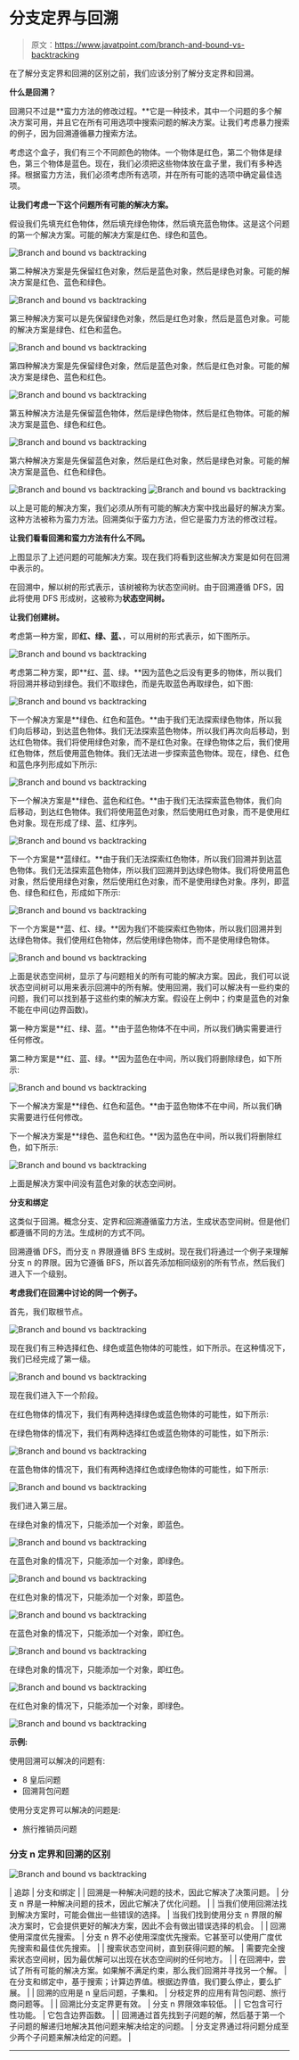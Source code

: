 # 分支定界与回溯

> 原文：<https://www.javatpoint.com/branch-and-bound-vs-backtracking>

在了解分支定界和回溯的区别之前，我们应该分别了解分支定界和回溯。

**什么是回溯？**

回溯只不过是**蛮力方法的修改过程。**它是一种技术，其中一个问题的多个解决方案可用，并且它在所有可用选项中搜索问题的解决方案。让我们考虑暴力搜索的例子，因为回溯遵循暴力搜索方法。

考虑这个盒子，我们有三个不同颜色的物体。一个物体是红色，第二个物体是绿色，第三个物体是蓝色。现在，我们必须把这些物体放在盒子里，我们有多种选择。根据蛮力方法，我们必须考虑所有选项，并在所有可能的选项中确定最佳选项。

**让我们考虑一下这个问题所有可能的解决方案。**

假设我们先填充红色物体，然后填充绿色物体，然后填充蓝色物体。这是这个问题的第一个解决方案。可能的解决方案是红色、绿色和蓝色。

![Branch and bound vs backtracking](img/2f4b66ed98b6301eee227e3cc0f47c3f.png)

第二种解决方案是先保留红色对象，然后是蓝色对象，然后是绿色对象。可能的解决方案是红色、蓝色和绿色。

![Branch and bound vs backtracking](img/efe01d268cc94af44945e46f2995bd57.png)

第三种解决方案可以是先保留绿色对象，然后是红色对象，然后是蓝色对象。可能的解决方案是绿色、红色和蓝色。

![Branch and bound vs backtracking](img/653a535ee32357ee927ecdebdcc77702.png)

第四种解决方案是先保留绿色对象，然后是蓝色对象，然后是红色对象。可能的解决方案是绿色、蓝色和红色。

![Branch and bound vs backtracking](img/ad7d5405a9ad6f740a66c94ebfef4c80.png)

第五种解决方法是先保留蓝色物体，然后是绿色物体，然后是红色物体。可能的解决方案是蓝色、绿色和红色。

![Branch and bound vs backtracking](img/6b893aa31ceb5ca56495ed4ec2edae0e.png)

第六种解决方案是先保留蓝色对象，然后是红色对象，然后是绿色对象。可能的解决方案是蓝色、红色和绿色。

![Branch and bound vs backtracking](img/444463eb4711cabcc8125de6645c9769.png) ![Branch and bound vs backtracking](img/8b7ba9af6e0f1c3a29e4a9f6b63bf1d5.png)

以上是可能的解决方案，我们必须从所有可能的解决方案中找出最好的解决方案。这种方法被称为蛮力方法。回溯类似于蛮力方法，但它是蛮力方法的修改过程。

**让我们看看回溯和蛮力方法有什么不同。**

上图显示了上述问题的可能解决方案。现在我们将看到这些解决方案是如何在回溯中表示的。

在回溯中，解以树的形式表示，该树被称为状态空间树。由于回溯遵循 DFS，因此将使用 DFS 形成树，这被称为**状态空间树。**

**让我们创建树。**

考虑第一种方案，即**红、绿、蓝、**，可以用树的形式表示，如下图所示。

![Branch and bound vs backtracking](img/005d4d6f95bc18a898ddbce38428a19d.png)

考虑第二种方案，即**红、蓝、绿。**因为蓝色之后没有更多的物体，所以我们将回溯并移动到绿色。我们不取绿色，而是先取蓝色再取绿色，如下图:

![Branch and bound vs backtracking](img/672e237d560123499ec81aec27ec0b9a.png)

下一个解决方案是**绿色、红色和蓝色。**由于我们无法探索绿色物体，所以我们向后移动，到达蓝色物体。我们无法探索蓝色物体，所以我们再次向后移动，到达红色物体。我们将使用绿色对象，而不是红色对象。在绿色物体之后，我们使用红色物体，然后使用蓝色物体。我们无法进一步探索蓝色物体。现在，绿色、红色和蓝色序列形成如下所示:

![Branch and bound vs backtracking](img/d9cc90de4cd1b00f2be9c811393858b4.png)

下一个解决方案是**绿色、蓝色和红色。**由于我们无法探索蓝色物体，我们向后移动，到达红色物体。我们将使用蓝色对象，然后使用红色对象，而不是使用红色对象。现在形成了绿、蓝、红序列。

![Branch and bound vs backtracking](img/3d8b9cee788fc7098cae093ee48f36a1.png)

下一个方案是**蓝绿红。**由于我们无法探索红色物体，所以我们回溯并到达蓝色物体。我们无法探索蓝色物体，所以我们回溯并到达绿色物体。我们将使用蓝色对象，然后使用绿色对象，然后使用红色对象，而不是使用绿色对象。序列，即蓝色、绿色和红色，形成如下所示:

![Branch and bound vs backtracking](img/3f8da2304dd0cd52e2760e123ee6689c.png)

下一个方案是**蓝、红、绿。**因为我们不能探索红色物体，所以我们回溯并到达绿色物体。我们使用红色物体，然后使用绿色物体，而不是使用绿色物体。

![Branch and bound vs backtracking](img/ad4b2695159d6239d74fe35da114fbd2.png)

上面是状态空间树，显示了与问题相关的所有可能的解决方案。因此，我们可以说状态空间树可以用来表示回溯中的所有解。使用回溯，我们可以解决有一些约束的问题，我们可以找到基于这些约束的解决方案。假设在上例中；约束是蓝色的对象不能在中间(边界函数)。

第一种方案是**红、绿、蓝。**由于蓝色物体不在中间，所以我们确实需要进行任何修改。

第二种方案是**红、蓝、绿。**因为蓝色在中间，所以我们将删除绿色，如下所示:

![Branch and bound vs backtracking](img/c60d5d82f42a31432bf1b15c0fbf4450.png)

下一个解决方案是**绿色、红色和蓝色。**由于蓝色物体不在中间，所以我们确实需要进行任何修改。

下一个解决方案是**绿色、蓝色和红色。**因为蓝色在中间，所以我们将删除红色，如下所示:

![Branch and bound vs backtracking](img/75923063ed044ec6d26a46ae1d482a51.png)

上面是解决方案中间没有蓝色对象的状态空间树。

**分支和绑定**

这类似于回溯。概念分支、定界和回溯遵循蛮力方法，生成状态空间树。但是他们都遵循不同的方法。生成树的方式不同。

回溯遵循 DFS，而分支 n 界限遵循 BFS 生成树。现在我们将通过一个例子来理解分支 n 的界限。因为它遵循 BFS，所以首先添加相同级别的所有节点，然后我们进入下一个级别。

**考虑我们在回溯中讨论的同一个例子。**

首先，我们取根节点。

![Branch and bound vs backtracking](img/6d9fa71898978dd0cb7c7123b4673d58.png)

现在我们有三种选择红色、绿色或蓝色物体的可能性，如下所示。在这种情况下，我们已经完成了第一级。

![Branch and bound vs backtracking](img/0a0c25d066e0a25eaa5981955c045a3a.png)

现在我们进入下一个阶段。

在红色物体的情况下，我们有两种选择绿色或蓝色物体的可能性，如下所示:

在绿色物体的情况下，我们有两种选择红色或蓝色物体的可能性，如下所示:

![Branch and bound vs backtracking](img/f1f8b1fe374a9073a4d4c61dfeffb76b.png)

在蓝色物体的情况下，我们有两种选择红色或绿色物体的可能性，如下所示:

![Branch and bound vs backtracking](img/13233ae3ea8b6634190fdbf01d8f0b87.png)

我们进入第三层。

在绿色对象的情况下，只能添加一个对象，即蓝色。

![Branch and bound vs backtracking](img/ea993c6f08dff8d59defb301dd694b4b.png)

在蓝色对象的情况下，只能添加一个对象，即绿色。

![Branch and bound vs backtracking](img/7280d2d70752c3b2d17f997c90e58dda.png)

在红色对象的情况下，只能添加一个对象，即蓝色。

![Branch and bound vs backtracking](img/f97c6b54b0176568cd8209143ad1ba89.png)

在蓝色对象的情况下，只能添加一个对象，即红色。

![Branch and bound vs backtracking](img/7304bafbf9bd2f358d47165cff04a143.png)

在绿色对象的情况下，只能添加一个对象，即红色。

![Branch and bound vs backtracking](img/8af7d4983b69613f4a9aea4d5d8f5cb3.png)

在红色对象的情况下，只能添加一个对象，即绿色。

![Branch and bound vs backtracking](img/d0a1fc304e6b38657d2e8a993bf3eea3.png)

**示例:**

使用回溯可以解决的问题有:

*   8 皇后问题
*   回溯背包问题

使用分支定界可以解决的问题是:

*   旅行推销员问题

### 分支 n 定界和回溯的区别

![Branch and bound vs backtracking](img/acba9226513a2c5c5e2e3a78e491ac06.png)

| 追踪 | 分支和绑定 |
| 回溯是一种解决问题的技术，因此它解决了决策问题。 | 分支 n 界是一种解决问题的技术，因此它解决了优化问题。 |
| 当我们使用回溯法找到解决方案时，可能会做出一些错误的选择。 | 当我们找到使用分支 n 界限的解决方案时，它会提供更好的解决方案，因此不会有做出错误选择的机会。 |
| 回溯使用深度优先搜索。 | 分支 n 界不必使用深度优先搜索。它甚至可以使用广度优先搜索和最佳优先搜索。 |
| 搜索状态空间树，直到获得问题的解。 | 需要完全搜索状态空间树，因为最优解可以出现在状态空间树的任何地方。 |
| 在回溯中，尝试了所有可能的解决方案。如果解不满足约束，那么我们回溯并寻找另一个解。 | 在分支和绑定中，基于搜索；计算边界值。根据边界值，我们要么停止，要么扩展。 |
| 回溯的应用是 n 皇后问题，子集和。 | 分枝定界的应用有背包问题、旅行商问题等。 |
| 回溯比分支定界更有效。 | 分支 n 界限效率较低。 |
| 它包含可行性功能。 | 它包含边界函数。 |
| 回溯通过首先找到子问题的解，然后基于第一个子问题的解递归地解决其他问题来解决给定的问题。 | 分支定界通过将问题分成至少两个子问题来解决给定的问题。 |

* * *